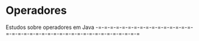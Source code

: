# Operadores

Estudos sobre operadores em Java
-=-=-=-=-=-=-=-=-=-=-=-=-=-=-=-=-=-=-=-=-=-=-=-=-=-=-=-=-=-=-=-=-=-=-=-=-=-=-=

